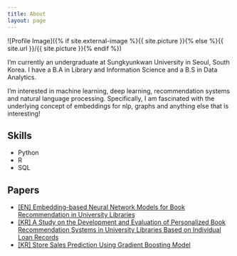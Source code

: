 ```yaml
---
title: About
layout: page
---
```

![Profile Image]({% if site.external-image %}{{ site.picture }}{% else %}{{ site.url }}/{{ site.picture }}{% endif %})

<p>I’m currently an undergraduate at Sungkyunkwan University in Seoul, South Korea. I have a B.A in Library and Information Science and a B.S in Data Analytics. </p>

<p>I’m interested in machine learning, deep learning, recommendation systems and natural language processing. 
Specifically, I am fascinated with the underlying concept of embeddings for nlp, graphs and anything else that is interesting! </p>

<h2>Skills</h2>

<ul class="skill-list">
	<li>Python</li>
	<li>R</li>
	<li>SQL</li>
	
</ul>


<h2>Papers</h2>

<ul>
	<li><A href = "https://ai-informetrics.github.io/papers/paper2.pdf">[EN] Embedding-based Neural Network Models for Book Recommendation in University Libraries</a></li> 
	<li><a href="2021-06-30-JKOSIM.md">[KR] A Study on the Development and Evaluation of Personalized Book Recommendation Systems in University Libraries Based on Individual Loan Records </a></li>
	<li><a href="https://www.kci.go.kr/kciportal/ci/sereArticleSearch/ciSereArtiView.kci?sereArticleSearchBean.artiId=ART002685871">[KR] Store Sales Prediction Using Gradient Boosting Model</a></li> 


</ul>
